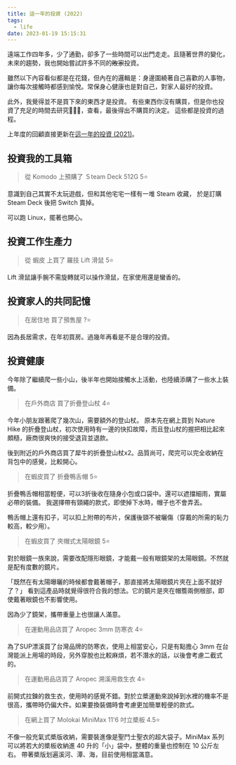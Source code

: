 ```yaml
---
title: 這一年的投資 (2022)
tags:
  - life
date: 2023-01-19 15:15:31
---
```


遠端工作四年多，少了通勤，卻多了一些時間可以出門走走。且隨著世界的變化，未來的趨勢，我也開始嘗試許多不同的~~敗家~~投資。

雖然以下內容看似都是在花錢，但內在的邏輯是：身邊圍繞著自己喜歡的人事物，讓你每次接觸時都感到愉悅。常保身心健康也是對自己，對家人最好的投資。

此外，我覺得並不是買下來的東西才是投資。
有些東西你沒有購買，但是你也投資了充足的時間去研究，查看，最後得出不購買的決定。
這些都是投資的過程。

上年度的回顧直接更新在[這一年的投資 (2021)](life/my-investment-2021.md)。

<!-- truncate -->

## 投資我的工具箱

> 從 Komodo 上預購了 Ｓteam Deck 512G 5⭐️

意識到自己其實不太玩遊戲，但和其他宅宅一樣有一堆 Steam 收藏，
於是訂購 Steam Deck 後把 Switch 賣掉。

可以跑 Linux，擺著也開心。

## 投資工作生產力

> 從 蝦皮 上買了 羅技 Lift 滑鼠 5⭐️

Lift 滑鼠讓手腕不需旋轉就可以操作滑鼠，在家使用還是蠻香的。

## 投資家人的共同記憶

> 在居住地 買了預售屋 ?⭐️

因為長居需求，在年初買房。過幾年再看是不是合理的投資。

## 投資健康

今年除了繼續爬一些小山，後半年也開始接觸水上活動，也陸續添購了一些水上裝備。

> 在戶外商店 買了折疊登山杖 4⭐️

今年小朋友跟著爬了幾次山，需要額外的登山杖。
原本先在網上買到 Nature Hike 的折疊登山杖，初次使用時有一邊的快扣故障，而且登山杖的握把相比起來頗糙，廠商很爽快的接受退貨並退款。

後到附近的戶外商店買了犀牛的折疊登山杖x2。品質尚可，爬完可以完全收納在背包中的感覺，比較開心。

> 在蝦皮買了 折疊鴨舌帽 5⭐️

折疊鴨舌帽相當輕便，可以3折後收在隨身小包或口袋中。還可以遮擋細雨，實屬必帶的裝備。
我選擇帶有頸繩的款式，即使掉下水時，帽子也不會弄丟。

鴨舌帽上還有扣子，可以扣上附帶的布片，保護後頸不被曬傷（穿戴的所需的恥力較高，較少用）。

> 在蝦皮買了 夾帽式太陽眼鏡 5⭐️

對於眼鏡一族來說，需要改配隱形眼鏡，才能戴一般有眼鏡架的太陽眼鏡。不然就是配有度數的鏡片。

「既然在有太陽曝曬的時候都會戴著帽子，那直接將太陽眼鏡片夾在上面不就好了？」
看到這產品時就覺得很符合我的想法。它的鏡片是夾在帽簷兩側根部，即使戴著眼鏡也不影響使用。

因為少了鏡架，攜帶重量上也很讓人滿意。

> 在運動用品店買了 Aropec 3mm 防寒衣 4⭐️

為了SUP漂溪買了台灣品牌的防寒衣，使用上相當安心，只是有點擔心 3mm 在台灣能派上用場的時段，另外穿脫也比較麻煩，若不潛水的話，以後會考慮二截式的。

> 在運動用品店買了 Aropec 溯溪用救生衣 4⭐️

前開式拉鍊的救生衣，使用時的感覺不錯。對於立槳運動來說掉到水裡的機率不是很高，攜帶時仍偏大件。如果要換裝備時會考慮更加簡單輕便的款式。

> 在網上買了 Molokai MiniMax 11'6 吋立槳板 4.5⭐️

不像一般充氣式槳版收納，需要裝進像是聖鬥士聖衣的超大袋子。MiniMax 系列可以將若大的槳板收納進 40 升的「小」袋中，整體的重量也控制在 10 公斤左右。
帶著槳版划遍溪河、潭、海，目前使用相當滿意。
